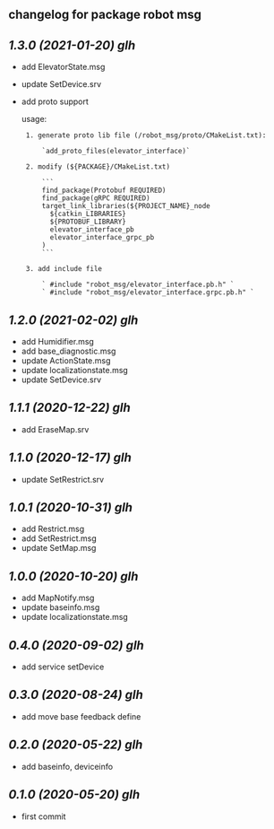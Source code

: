 ## changelog for package robot msg

*1.3.0 (2021-01-20) glh*
------------------------
*  add ElevatorState.msg
*  update SetDevice.srv
*  add proto support

    usage:

        1. generate proto lib file (/robot_msg/proto/CMakeList.txt):

            `add_proto_files(elevator_interface)`

        2. modify (${PACKAGE}/CMakeList.txt)

            ```
            find_package(Protobuf REQUIRED)
            find_package(gRPC REQUIRED)
            target_link_libraries(${PROJECT_NAME}_node
              ${catkin_LIBRARIES}
              ${PROTOBUF_LIBRARY}
              elevator_interface_pb
              elevator_interface_grpc_pb
            )
            ```

        3. add include file

            ` #include "robot_msg/elevator_interface.pb.h" `
            ` #include "robot_msg/elevator_interface.grpc.pb.h" `

*1.2.0 (2021-02-02) glh*
------------------------
*  add Humidifier.msg
*  add base_diagnostic.msg
*  update ActionState.msg
*  update localizationstate.msg
*  update SetDevice.srv

*1.1.1 (2020-12-22) glh*
------------------------
*  add EraseMap.srv

*1.1.0 (2020-12-17) glh*
------------------------
*  update SetRestrict.srv

*1.0.1 (2020-10-31) glh*
------------------------
*  add Restrict.msg
*  add SetRestrict.msg
*  update SetMap.msg

*1.0.0 (2020-10-20) glh*
------------------------
*  add MapNotify.msg
*  update baseinfo.msg
*  update localizationstate.msg

*0.4.0 (2020-09-02) glh*
------------------------
* add service setDevice 

*0.3.0 (2020-08-24) glh*
------------------------
* add move base feedback define

*0.2.0 (2020-05-22) glh*
------------------------
* add baseinfo, deviceinfo

*0.1.0 (2020-05-20) glh*
------------------------
* first commit
